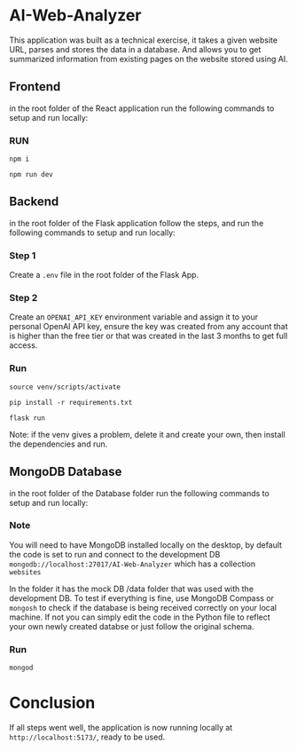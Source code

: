 # AI-Web-Analyzer
This application was built as a technical exercise, it takes a given website URL, parses and stores the data in a database. And allows you to get summarized information from existing pages on the website stored using AI.

## Frontend
in the root folder of the React application run the following commands to setup and run locally:

### RUN

`npm i`

`npm run dev`

## Backend
in the root folder of the Flask application follow the steps, and run the following commands to setup and run locally:

### Step 1
Create a `.env` file in the root folder of the Flask App.

### Step 2
Create an `OPENAI_API_KEY` environment variable and assign it to your personal OpenAI API key, ensure the key was created from any account that is higher than the free tier or that was created in the last 3 months to get full access.

### Run

`source venv/scripts/activate`

`pip install -r requirements.txt`

`flask run`

Note: if the venv gives a problem, delete it and create your own, then install the dependencies and run.

## MongoDB Database
in the root folder of the Database folder run the following commands to setup and run locally:

### Note
You will need to have MongoDB installed locally on the desktop, by default the code is set to run and connect to the development DB `mongodb://localhost:27017/AI-Web-Analyzer` which has a collection `websites`

In the folder it has the mock DB /data folder that was used with the development DB. To test if everything is fine, use MongoDB Compass or `mongosh` to check if the database is being received correctly on your local machine. If not you can simply edit the code in the Python file to reflect your own newly created databse or just follow the original schema.

### Run

`mongod`


# Conclusion

If all steps went well, the application is now running locally at `http://localhost:5173/`, ready to be used.


